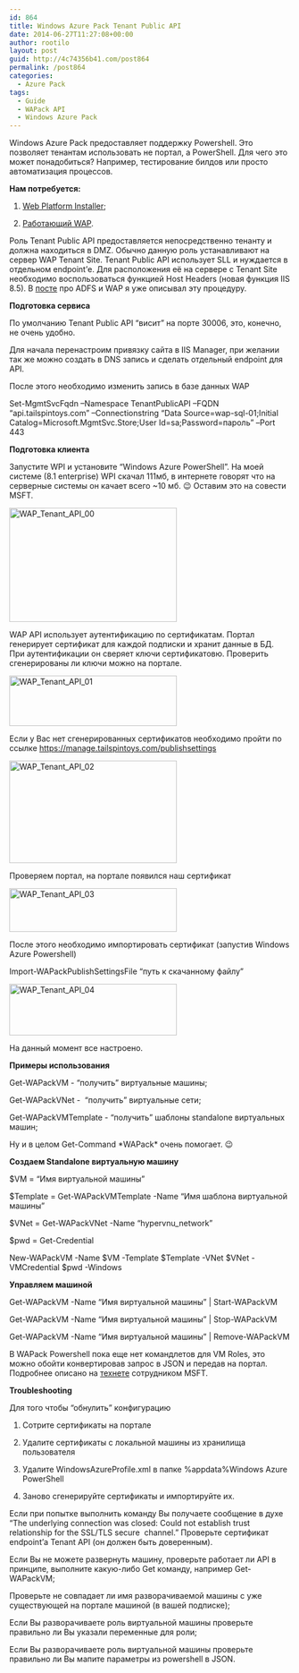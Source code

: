 ```yaml
---
id: 864
title: Windows Azure Pack Tenant Public API
date: 2014-06-27T11:27:08+00:00
author: rootilo
layout: post
guid: http://4c74356b41.com/post864
permalink: /post864
categories:
  - Azure Pack
tags:
  - Guide
  - WAPack API
  - Windows Azure Pack
---
```

Windows Azure Pack предоставляет поддержку Powershell. Это позволяет тенантам использовать не портал, а PowerShell. Для чего это может понадобиться? Например, тестирование билдов или просто автоматизация процессов.

**Нам потребуется:**
  
1. [Web Platform Installer](http://www.microsoft.com/web/downloads/platform.aspx);
  
2. [Работающий WAP](http://4c74356b41.com/post422).

Роль Tenant Public API предоставляется непосредственно тенанту и должна находиться в DMZ. Обычно данную роль устанавливают на сервер WAP Tenant Site. Tenant Public API использует SLL и нуждается в отдельном endpoint&#8217;е. Для расположения её на сервере с Tenant Site необходимо воспользоваться функцией Host Headers (новая функция IIS 8.5). В [посте](http://4c74356b41.com/post835) про ADFS и WAP я уже описывал эту процедуру.

**Подготовка сервиса**
  
По умолчанию Tenant Public API &#8220;висит&#8221; на порте 30006, это, конечно, не очень удобно.
  
Для начала перенастроим привязку сайта в IIS Manager, при желании так же можно создать в DNS запись и сделать отдельный endpoint для API.
  
После этого необходимо изменить запись в базе данных WAP
  
Set-MgmtSvcFqdn –Namespace TenantPublicAPI –FQDN “api.tailspintoys.com” –Connectionstring “Data Source=wap-sql-01;Initial Catalog=Microsoft.MgmtSvc.Store;User Id=sa;Password=пароль” –Port 443

**Подготовка клиента**
  
Запустите WPI и установите &#8220;Windows Azure PowerShell&#8221;. На моей системе (8.1 enterprise) WPI скачал 111мб, в интернете говорят что на серверные системы он качает всего ~10 мб. 😉 Оставим это на совести MSFT.
  
<a href="http://4c74356b41.com/wp-content/uploads/2016/02/WAP_Tenant_API_00.png" rel="attachment wp-att-4987"><img src="http://4c74356b41.com/wp-content/uploads/2016/02/WAP_Tenant_API_00-300x204.png" alt="WAP_Tenant_API_00" width="300" height="204" /></a>

WAP API использует аутентификацию по сертификатам. Портал генерирует сертификат для каждой подписки и хранит данные в БД. При аутентификации он сверяет ключи сертификатовю. Проверить сгенерированы ли ключи можно на портале.

<a href="http://4c74356b41.com/wp-content/uploads/2016/02/WAP_Tenant_API_01.png" rel="attachment wp-att-4991"><img src="http://4c74356b41.com/wp-content/uploads/2016/02/WAP_Tenant_API_01-300x90.png" alt="WAP_Tenant_API_01" width="300" height="90" /></a>

Если у Вас нет сгенерированных сертификатов необходимо пройти по ссылке https://manage.tailspintoys.com/publishsettings
  
<a href="http://4c74356b41.com/wp-content/uploads/2016/02/WAP_Tenant_API_02.png" rel="attachment wp-att-4996"><img src="http://4c74356b41.com/wp-content/uploads/2016/02/WAP_Tenant_API_02-300x183.png" alt="WAP_Tenant_API_02" width="300" height="183" /></a>

Проверяем портал, на портале появился наш сертификат
  
<a href="http://4c74356b41.com/wp-content/uploads/2016/02/WAP_Tenant_API_03.png" rel="attachment wp-att-5001"><img src="http://4c74356b41.com/wp-content/uploads/2016/02/WAP_Tenant_API_03-300x78.png" alt="WAP_Tenant_API_03" width="300" height="78" /></a>

После этого необходимо импортировать сертификат (запустив Windows Azure Powershell)
  
Import-WAPackPublishSettingsFile &#8220;путь к скачанному файлу&#8221;
  
<a href="http://4c74356b41.com/wp-content/uploads/2016/02/WAP_Tenant_API_04.png" rel="attachment wp-att-5006"><img src="http://4c74356b41.com/wp-content/uploads/2016/02/WAP_Tenant_API_04-300x92.png" alt="WAP_Tenant_API_04" width="300" height="92" /></a>

На данный момент все настроено.

**Примеры использования**
  
Get-WAPackVM - &#8220;получить&#8221; виртуальные машины;
  
Get-WAPackVNet -  &#8220;получить&#8221; виртуальные сети;
  
Get-WAPackVMTemplate - &#8220;получить&#8221; шаблоны standalone виртуальных машин;

Ну и в целом Get-Command \*WAPack\* очень помогает. 😉

**Создаем Standalone виртуальную машину**
  
$VM = &#8220;Имя виртуальной машины&#8221;
  
$Template = Get-WAPackVMTemplate -Name &#8220;Имя шаблона виртуальной машины&#8221;
  
$VNet = Get-WAPackVNet -Name &#8220;hypervnu_network&#8221;
  
$pwd = Get-Credential
  
New-WAPackVM -Name $VM -Template $Template -VNet $VNet -VMCredential $pwd -Windows

**Управляем машиной**
  
Get-WAPackVM -Name &#8220;Имя виртуальной машины&#8221; | Start-WAPackVM
  
Get-WAPackVM -Name &#8220;Имя виртуальной машины&#8221; | Stop-WAPackVM
  
Get-WAPackVM -Name &#8220;Имя виртуальной машины&#8221; | Remove-WAPackVM

В WAPack Powershell пока еще нет командлетов для VM Roles, это можно обойти конвертировав запрос в JSON и передав на портал. Подробнее описано на [технете](http://blogs.technet.com/b/privatecloud/archive/2014/03/12/automation-the-new-world-of-tenant-provisioning-with-windows-azure-pack-part-3-automated-deployment-of-the-identity-workload-as-a-tenant-admin.aspx) сотрудником MSFT.

**Troubleshooting**
  
Для того чтобы &#8220;обнулить&#8221; конфигурацию
  
1. Сотрите сертификаты на портале
  
2. Удалите сертификаты с локальной машины из хранилища пользователя
  
3. Удалите WindowsAzureProfile.xml в папке %appdata%Windows Azure PowerShell
  
4. Заново сгенерируйте сертификаты и импортируйте их.

Если при попытке выполнить команду Вы получаете сообщение в духе &#8220;The underlying connection was closed: Could not establish trust relationship for the SSL/TLS secure  channel.&#8221; Проверьте сертификат endpoint&#8217;а Tenant API (он должен быть доверенным).

Если Вы не можете развернуть машину, проверьте работает ли API в принципе, выполните какую-либо Get команду, например Get-WAPackVM;
  
Проверьте не совпадает ли имя разворачиваемой машины с уже существующей на портале машиной (в вашей подписке);
  
Если Вы разворачиваете роль виртуальной машины проверьте правильно ли Вы указали переменные для роли;
  
Если Вы разворачиваете роль виртуальной машины проверьте правильно ли Вы мапите параметры из powershell в JSON.